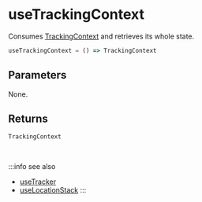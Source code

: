 # useTrackingContext
Consumes [TrackingContext](/tracking/react-native/api-reference/common/providers/TrackingContext.md) and retrieves its whole state.

```ts
useTrackingContext = () => TrackingContext
```

## Parameters
None.

## Returns
`TrackingContext`

<br />

:::info see also
- [useTracker](/tracking/react-native/api-reference/hooks/consumers/useTracker.md)
- [useLocationStack](/tracking/react-native/api-reference/hooks/consumers/useLocationStack.md)
:::
